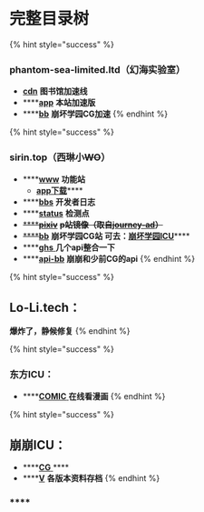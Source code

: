 # 完整目录树



{% hint style="success" %}
### phantom-sea-limited.ltd（幻海实验室）

* [**cdn**](https://cdn.phantom-sea-limited.ltd) **图书馆加速线**
* \*\*\*\*[**app**](https://app.phantom-sea-limited.ltd/) **本站加速版**
* \*\*\*\*[**bb**](https://bb.phantom-sea-limited.ltd/) **崩坏学园CG加速**
{% endhint %}

{% hint style="success" %}
### sirin.top（西琳小~~WO~~）

* \*\*\*\*[**www**](https://www.sirin.top) **功能站**   
  * [**app下载**](https://www.sirin.top/app.htm)\*\*\*\*
* \*\*\*\*[**bbs**](https://bbs.sirin.top) **开发者日志**
* \*\*\*\*[**status**](https://status.sirin.top) **检测点**
* ~~\*\*\*\*~~[~~**pixiv**~~](https://pixiv.sirin.top) ~~**p站镜像（取自**~~[~~**journey-ad**~~](https://github.com/journey-ad/pixiv-viewer)~~**）**~~
* ~~\*\*\*\*~~[**bb**](https://bb.sirin.top) **崩坏学园CG站   可去：**[**崩坏学园ICU**](https://houkuai.icu)\*\*\*\*
* \*\*\*\*[**ghs** ](https://ghs.sirin.top/api/)**几个api整合一下**
* \*\*\*\*[**api-bb**](https://api-bb.sirin.top/api/) **崩崩和少前CG的api**
{% endhint %}

{% hint style="success" %}
## **Lo-Li.tech：**

**爆炸了，静候修复**
{% endhint %}

{% hint style="success" %}
### **东方ICU：**

* \*\*\*\*[**COMIC** ](https://comic.touhou-project.icu/)**在线看漫画**
{% endhint %}

{% hint style="success" %}
## **崩崩ICU：**

* \*\*\*\*[**CG** ](https://houkuai.icu/)\*\*\*\*
* \*\*\*\*[**V**](https://houkuai.icu/) **各版本资料存档**
{% endhint %}

### \*\*\*\*

